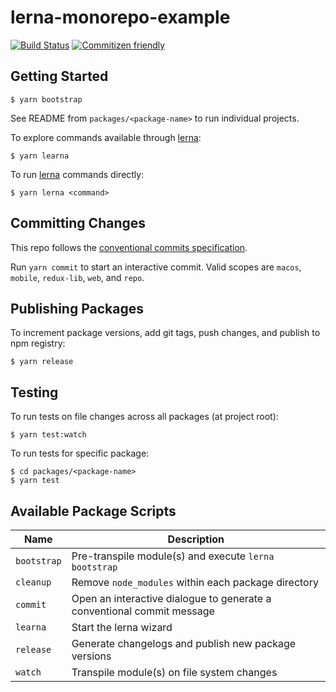 # lerna-monorepo-example

[![Build Status](https://travis-ci.org/jlegrone/lerna-monorepo-example.svg?branch=master)](https://travis-ci.org/jlegrone/lerna-monorepo-example) [![Commitizen friendly](https://img.shields.io/badge/commitizen-friendly-brightgreen.svg)](http://commitizen.github.io/cz-cli/)

## Getting Started
```
$ yarn bootstrap
```

See README from `packages/<package-name>` to run individual projects.

To explore commands available through [lerna](https://github.com/lerna/lerna/):
```
$ yarn learna
```

To run [lerna](https://github.com/lerna/lerna/) commands directly:
```
$ yarn lerna <command>
```

## Committing Changes

This repo follows the [conventional commits specification](https://conventionalcommits.org).

Run `yarn commit` to start an interactive commit.  Valid scopes are `macos`, `mobile`, `redux-lib`, `web`, and `repo`.

## Publishing Packages

To increment package versions, add git tags, push changes, and publish to npm registry:
```
$ yarn release
```

## Testing
To run tests on file changes across all packages (at project root):
```
$ yarn test:watch
```

To run tests for specific package:
```
$ cd packages/<package-name>
$ yarn test
```

## Available Package Scripts

| Name | Description |
|------|-------------|
|`bootstrap`|Pre-transpile module(s) and execute `lerna bootstrap`|
|`cleanup`|Remove `node_modules` within each package directory|
|`commit`|Open an interactive dialogue to generate a conventional commit message|
|`learna`|Start the lerna wizard|
|`release`|Generate changelogs and publish new package versions|
|`watch`|Transpile module(s) on file system changes|
